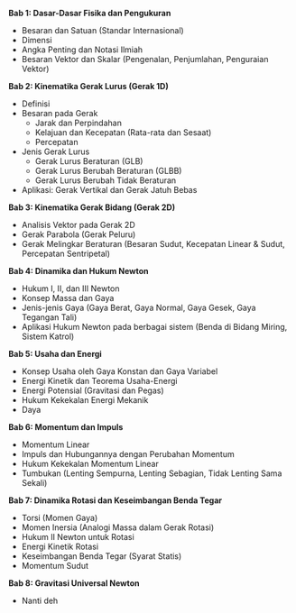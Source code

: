 **Bab 1: Dasar-Dasar Fisika dan Pengukuran**
*   Besaran dan Satuan (Standar Internasional)
*   Dimensi
*   Angka Penting dan Notasi Ilmiah
*   Besaran Vektor dan Skalar (Pengenalan, Penjumlahan, Penguraian Vektor)

**Bab 2: Kinematika Gerak Lurus (Gerak 1D)**
*   Definisi
*   Besaran pada Gerak
    *  Jarak dan Perpindahan
    *  Kelajuan dan Kecepatan (Rata-rata dan Sesaat)
    *  Percepatan
*   Jenis Gerak Lurus
    *  Gerak Lurus Beraturan (GLB)
    *  Gerak Lurus Berubah Beraturan (GLBB)
    *  Gerak Lurus Berubah Tidak Beraturan
*   Aplikasi: Gerak Vertikal dan Gerak Jatuh Bebas

**Bab 3: Kinematika Gerak Bidang (Gerak 2D)**
*   Analisis Vektor pada Gerak 2D
*   Gerak Parabola (Gerak Peluru)
*   Gerak Melingkar Beraturan (Besaran Sudut, Kecepatan Linear & Sudut, Percepatan Sentripetal)

**Bab 4: Dinamika dan Hukum Newton**
*   Hukum I, II, dan III Newton
*   Konsep Massa dan Gaya
*   Jenis-jenis Gaya (Gaya Berat, Gaya Normal, Gaya Gesek, Gaya Tegangan Tali)
*   Aplikasi Hukum Newton pada berbagai sistem (Benda di Bidang Miring, Sistem Katrol)

**Bab 5: Usaha dan Energi**
*   Konsep Usaha oleh Gaya Konstan dan Gaya Variabel
*   Energi Kinetik dan Teorema Usaha-Energi
*   Energi Potensial (Gravitasi dan Pegas)
*   Hukum Kekekalan Energi Mekanik
*   Daya

**Bab 6: Momentum dan Impuls**
*   Momentum Linear
*   Impuls dan Hubungannya dengan Perubahan Momentum
*   Hukum Kekekalan Momentum Linear
*   Tumbukan (Lenting Sempurna, Lenting Sebagian, Tidak Lenting Sama Sekali)

**Bab 7: Dinamika Rotasi dan Keseimbangan Benda Tegar**
*   Torsi (Momen Gaya)
*   Momen Inersia (Analogi Massa dalam Gerak Rotasi)
*   Hukum II Newton untuk Rotasi
*   Energi Kinetik Rotasi
*   Keseimbangan Benda Tegar (Syarat Statis)
*   Momentum Sudut

**Bab 8: Gravitasi Universal Newton**
*   Nanti deh
